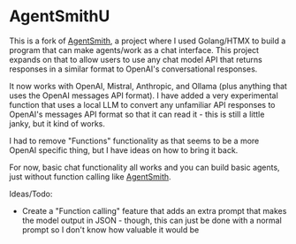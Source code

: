 # AgentSmithU

This is a fork of [AgentSmith](https://github.com/mattyleecifer/AgentSmith/), a project where I used Golang/HTMX to build a program that can make agents/work as a chat interface. This project expands on that to allow users to use any chat model API that returns responses in a similar format to OpenAI's conversational responses. 

It now works with OpenAI, Mistral, Anthropic, and Ollama (plus anything that uses the OpenAI messages API format). I have added a very experimental function that uses a local LLM to convert any unfamiliar API responses to OpenAI's messages API format so that it can read it - this is still a little janky, but it kind of works.

I had to remove "Functions" functionality as that seems to be a more OpenAI specific thing, but I have ideas on how to bring it back. 

For now, basic chat functionality all works and you can build basic agents, just without function calling like [AgentSmith](https://github.com/mattyleecifer/AgentSmith/).

Ideas/Todo:
- Create a "Function calling" feature that adds an extra prompt that makes the model output in JSON - though, this can just be done with a normal prompt so I don't know how valuable it would be
  
